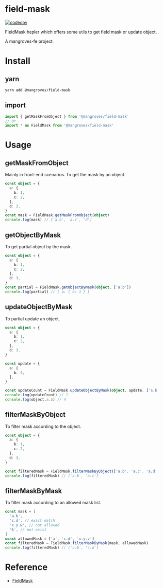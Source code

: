 # field-mask

[![codecov](https://codecov.io/gh/mangroves-fe/field-mask/branch/main/graph/badge.svg?token=PLW5YE8FTZ)](https://codecov.io/gh/mangroves-fe/field-mask)

FieldMask hepler which offers some utils to get field mask or update object.

A mangroves-fe project.

# Install

## yarn

```bash
yarn add @mangroves/field-mask
```

## import

```typescript
import { getMaskFromObject } from '@mangroves/field-mask'
// Or
import * as FieldMask from '@mangroves/field-mask'
```

# Usage

## getMaskFromObject

Mainly in front-end scenarios. To get the mask by an object.

```typescript
const object = {
  a: {
    b: 1,
    c: 2,
  },
  d: 3,
}
const mask = FieldMask.getMaskFromObject(object)
console.log(mask) // ['a.b', 'a.c', 'd']
```

## getObjectByMask

To get partial object by the mask.

```typescript
const object = {
  a: {
    b: 1,
    c: 2,
  },
  d: 3,
}
const partial = FieldMask.getObjectByMask(object, ['a.b'])
console.log(partial) // { a: { b: 1 } }
```

## updateObjectByMask

To partial update an object.

```typescript
const object = {
  a: {
    b: 1,
    c: 2,
  },
  d: 3,
}

const update = {
  a: {
    b: 4,
  },
}

const updateCount = FieldMask.updateObjectByMask(object, update, ['a.b'])
console.log(updateCount) // 1
console.log(object.a.b) // 4
```

## filterMaskByObject

To filter mask according to the object.

```typescript
const object = {
  a: {
    b: 1,
    c: 2,
  },
  d: 3,
}

const filteredMask = FieldMask.filterMaskByObject(['a.b', 'a.c', 'a.d', 'notExist'], object)
console.log(filteredMask) // ['a.b', 'a.c']
```

## filterMaskByMask

To filter mask according to an allowed mask list.

```typescript
const mask = [
  'a.b',
  'c.d', // exact match
  'x.y.w', // not allowed
  'k', // not exist
]
const allowedMask = ['a', 'c.d', 'x.y.z']
const filteredMask = FieldMask.filterMaskByMask(mask, allowedMask)
console.log(filteredMask) // ['a.b', 'c.d']
```

# Reference

- [FieldMask](https://developers.google.com/protocol-buffers/docs/reference/google.protobuf#fieldmask)
